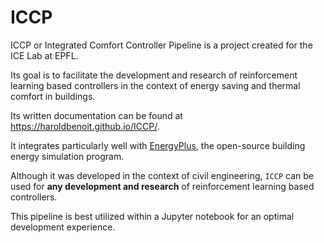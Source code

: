 # ICCP
ICCP or Integrated Comfort Controller Pipeline is a project created for the ICE Lab at EPFL. 

Its goal is to facilitate the development and research of reinforcement learning based controllers in the context of energy saving and thermal comfort in buildings.

Its written documentation can be found at https://haroldbenoit.github.io/ICCP/.

It integrates particularly well with [EnergyPlus](https://energyplus.net/), the  open-source building energy simulation program.

Although it was developed in the context of civil engineering, `ICCP` can be used for **any development and research** of reinforcement learning based controllers.

This pipeline is best utilized within a Jupyter notebook for an optimal development experience.
